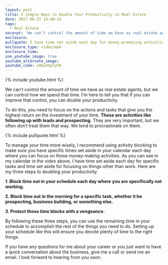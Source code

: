 ```yaml
---
layout: post
title: 3 Simple Ways to Double Your Productivity in Real Estate
date: 2017-06-27 14:40:24
tags:
  - Real Estate
excerpt: 'We can’t control the amount of time we have as real estate agents, but we can control how we spend that time. I’m here to tell you that if you can improve that control, you can double your productivity.'
enclosure:
pullquote: I have time set aside each day for money-producing activities.
enclosure_type: video/mp4
enclosure_time:
use_youtube_image: true
youtube_alternate_image:
youtube_code: x0GimVpfyV8
---
```



{% include youtube.html %}

We can’t control the amount of time we have as real estate agents, but we can control how we spend that time. I’m here to tell you that if you can improve that control, you can double your productivity.

To do this, you need to focus on the actions and tasks that give you the highest return on the investment of your time. **These are activities like following up with leads and prospecting.** They are very important, but we often don’t treat them that way. We tend to procrastinate on them.

{% include pullquote.html %}

To manage your time more wisely, I recommend using activity blocking to make sure you have specific times set aside in your calendar each day where you can focus on those money-making activities. As you can see in my calendar in the video above, I have time set aside each day for specific tasks and time set aside for focusing on things other than work. Here are my three steps to doubling your productivity:

**1. Block time out in your schedule each day where you are specifically not working.**

**2. Block time out in the morning for a specific task, whether it be prospecting, business building, or something else.**

**3. Protect those time blocks with a vengeance.**

By following these three steps, you can use the remaining time in your schedule to accomplish the rest of the things you need to do. Setting up your schedule like this will ensure you devote plenty of time to the right things.

If you have any questions for me about your career or you just want to have a quick conversation about the business, give me a call or send me an email. I look forward to hearing from you soon.